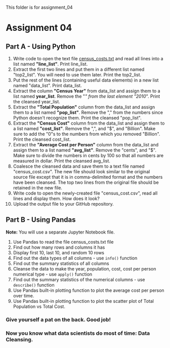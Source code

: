 This folder is for assignment_04


# Assignment 04

## Part A - Using Python

1. Write code to open the text file [census_costs.txt](census_costs.txt) and read all lines into a list named **"line_list"**. Print line_list.
2. Extract the first two lines and put them in a different list named "top2_list". You will need to use them later. Print the top2_list.
3. Put the rest of the lines (containing useful data elements) in a new list named "data_list". Print data_list.
4. Extract the column **"Census Year"** from data_list and assign them to a list named **year_list**. Remove the "*" from the last element "2010*". Print the cleansed year_list.
5. Extract the **"Total Population"** column from the data_list and assign them to a list named **"pop_list"**. Remove the "," from the numbers since Python doesn't recognize them. Print the cleansed "pop_list".
6. Extract the **"Census Cost"** column from the data_list and assign them to a list named **"cost_list"**. Remove the ",", and "$", and "Billion".
Make sure to add the "0"s to the numbers from which you removed "Billion". Print the cleansed cost_list.  
7. Extract the **"Average Cost per Person"** column from the data_list and assign them to a list named **"avg_list"**. Remove the "cents", and "$".
Make sure to divide the numbers in cents by 100 so that all numbers are measured in dollar. Print the cleansed avg_list.
8. Coalesce the cleansed data and save them to a text file named "census_cost.csv". The new file should look similar to the original source file except that it is in 
comma-delimited format and the numbers have been cleansed. The top two lines from the original file should be retained in the new file.
9. Write code to open the newly-created file "census_cost.csv", read all lines and display them. How does it look?
10. Upload the output file to your GitHub repository.

## Part B - Using Pandas

**Note:** You will use a separate Jupyter Notebook file.

1. Use Pandas to read the file census_costs.txt file
2. Find out how many rows and columns it has
3. Display first 10, last 10, and random 10 rows
4. Find out the data types of all columns - use `info()` function
5. Find out the summary statistics of all columns
6. Cleanse the data to make the year, population, cost, cost per person numerical type - use `apply()` function
7. Find out the summary statistics of the numerical columns - use `describe()` function
8. Use Pandas built-in plotting function to plot the average cost per person over time.
9. Use Pandas built-in plotting function to plot the scatter plot of Total Population vs Total Cost.


### Give yourself a pat on the back. Good job! 
### Now you know what data scientists do most of time: Data Cleansing.
